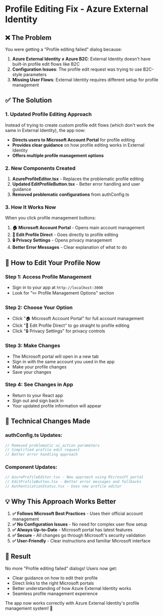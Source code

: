 # Profile Editing Fix - Azure External Identity

## ❌ **The Problem**
You were getting a "Profile editing failed" dialog because:

1. **Azure External Identity ≠ Azure B2C**: External Identity doesn't have built-in profile edit flows like B2C
2. **Configuration Issues**: The profile edit request was trying to use B2C-style parameters
3. **Missing User Flows**: External Identity requires different setup for profile management

## ✅ **The Solution**

### **1. Updated Profile Editing Approach**

Instead of trying to create custom profile edit flows (which don't work the same in External Identity), the app now:

- **Directs users to Microsoft Account Portal** for profile editing
- **Provides clear guidance** on how profile editing works in External Identity
- **Offers multiple profile management options**

### **2. New Components Created**

1. **AzureProfileEditor.tsx** - Replaces the problematic profile editing
2. **Updated EditProfileButton.tsx** - Better error handling and user guidance
3. **Removed problematic configurations** from authConfig.ts

### **3. How It Works Now**

When you click profile management buttons:

1. **🏠 Microsoft Account Portal** - Opens main account management
2. **👤 Edit Profile Direct** - Goes directly to profile editing
3. **🔒 Privacy Settings** - Opens privacy management
4. **Better Error Messages** - Clear explanation of what to do

## 🚀 **How to Edit Your Profile Now**

### **Step 1: Access Profile Management**
- Sign in to your app at `http://localhost:3000`
- Look for "✏️ Profile Management Options" section

### **Step 2: Choose Your Option**
- Click "🏠 Microsoft Account Portal" for full account management
- Click "👤 Edit Profile Direct" to go straight to profile editing
- Click "🔒 Privacy Settings" for privacy controls

### **Step 3: Make Changes**
- The Microsoft portal will open in a new tab
- Sign in with the same account you used in the app
- Make your profile changes
- Save your changes

### **Step 4: See Changes in App**
- Return to your React app
- Sign out and sign back in
- Your updated profile information will appear

## 🔧 **Technical Changes Made**

### **authConfig.ts Updates:**
```typescript
// Removed problematic ui_action parameters
// Simplified profile edit request
// Better error handling approach
```

### **Component Updates:**
```typescript
// AzureProfileEditor.tsx - New approach using Microsoft portal
// EditProfileButton.tsx - Better error messages and fallbacks
// AuthenticationStatus.tsx - Uses new profile editor
```

## 💡 **Why This Approach Works Better**

1. **✅ Follows Microsoft Best Practices** - Uses their official account management
2. **✅ No Configuration Issues** - No need for complex user flow setup
3. **✅ Always Up-to-Date** - Microsoft portal has latest features
4. **✅ Secure** - All changes go through Microsoft's security validation
5. **✅ User-Friendly** - Clear instructions and familiar Microsoft interface

## 🎯 **Result**

No more "Profile editing failed" dialogs! Users now get:
- Clear guidance on how to edit their profile
- Direct links to the right Microsoft portals
- Better understanding of how Azure External Identity works
- Seamless profile management experience

The app now works correctly with Azure External Identity's profile management system! 🎉
